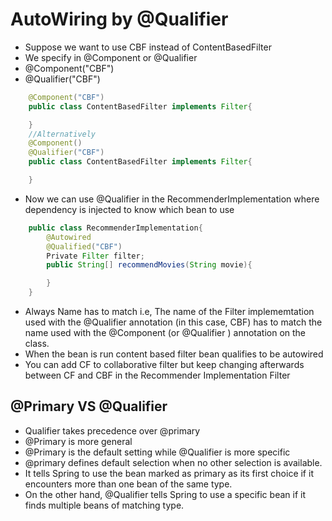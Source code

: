 # AutoWiring by @Qualifier
- Suppose we want to use CBF instead of ContentBasedFilter
- We specify in @Component or @Qualifier
- @Component("CBF")
- @Qualifier("CBF")
```java
    @Component("CBF")
    public class ContentBasedFilter implements Filter{

    }
    //Alternatively
    @Component()
    @Qualifier("CBF")
    public class ContentBasedFilter implements Filter{

    }
```
- Now we can use @Qualifier in the RecommenderImplementation where dependency is injected to know which bean to use
```java
    public class RecommenderImplementation{
        @Autowired
        @Qualified("CBF")
        Private Filter filter;
        public String[] recommendMovies(String movie){

        }
    }
```
- Always Name has to match i.e, The name of the Filter implememtation used with the @Qualifier annotation (in this case, CBF) has to match the name used with the @Component (or @Qualifier ) annotation on the class.
- When the bean is run content based filter bean qualifies to be autowired
- You can add CF to collaborative filter but keep changing afterwards between CF and CBF in the Recommender Implementation Filter

## @Primary VS @Qualifier
- Qualifier takes precedence over @primary
- @Primary is more general
- @Primary is the default setting while @Qualifier is more specific
- @primary  defines default selection when no other selection is available.
- It tells Spring to use the bean marked as
primary as its first choice if it encounters more than one bean of the same
type.
- On the other hand, @Qualifier tells Spring to use a specific bean if it finds multiple beans of matching type.
